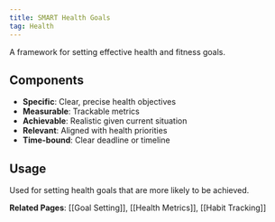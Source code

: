 ```yaml
---
title: SMART Health Goals
tag: Health
---
```



A framework for setting effective health and fitness goals.

## Components
- **Specific**: Clear, precise health objectives
- **Measurable**: Trackable metrics
- **Achievable**: Realistic given current situation
- **Relevant**: Aligned with health priorities
- **Time-bound**: Clear deadline or timeline

## Usage
Used for setting health goals that are more likely to be achieved.

**Related Pages**: [[Goal Setting]], [[Health Metrics]], [[Habit Tracking]]
